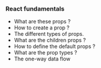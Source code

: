 ### React fundamentals
- What are these props ?
- How to create a prop ?
- The different types of props.
- What are the children props ?
- How to define the default props ?
- What are the prop types ?
- The one-way data flow